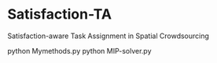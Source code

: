 # Satisfaction-TA

Satisfaction-aware Task Assignment in Spatial Crowdsourcing

python Mymethods.py
python MIP-solver.py
